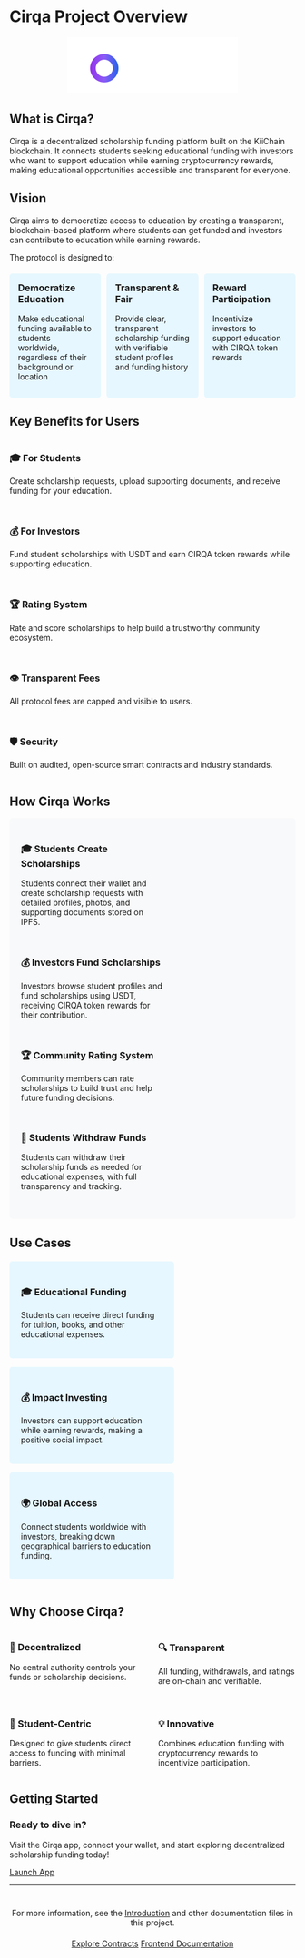 # Cirqa Project Overview

<div align="center">
  <img src="./assets/images/logo.svg" width="300" class="cirqa-logo">
</div>

## What is Cirqa?

<div class="cirqa-highlight">
Cirqa is a decentralized scholarship funding platform built on the KiiChain blockchain. It connects students seeking educational funding with investors who want to support education while earning cryptocurrency rewards, making educational opportunities accessible and transparent for everyone.
</div>

## Vision

<div class="cirqa-note">
Cirqa aims to democratize access to education by creating a transparent, blockchain-based platform where students can get funded and investors can contribute to education while earning rewards.
</div>

The protocol is designed to:

<div style="display: flex; justify-content: space-between; margin: 20px 0;">
  <div style="flex: 1; padding: 15px; background-color: #e6f7ff; border-radius: 5px; margin-right: 10px;">
    <h3 style="margin-top: 0;">Democratize Education</h3>
    <p>Make educational funding available to students worldwide, regardless of their background or location</p>
  </div>
  <div style="flex: 1; padding: 15px; background-color: #e6f7ff; border-radius: 5px; margin-right: 10px;">
    <h3 style="margin-top: 0;">Transparent & Fair</h3>
    <p>Provide clear, transparent scholarship funding with verifiable student profiles and funding history</p>
  </div>
  <div style="flex: 1; padding: 15px; background-color: #e6f7ff; border-radius: 5px;">
    <h3 style="margin-top: 0;">Reward Participation</h3>
    <p>Incentivize investors to support education with CIRQA token rewards</p>
  </div>
</div>

## Key Benefits for Users

<div class="cirqa-highlight">
  <div style="display: grid; grid-template-columns: repeat(auto-fit, minmax(250px, 1fr)); gap: 15px;">
    <div>
      <h3>🎓 For Students</h3>
      <p>Create scholarship requests, upload supporting documents, and receive funding for your education.</p>
    </div>
    <div>
      <h3>💰 For Investors</h3>
      <p>Fund student scholarships with USDT and earn CIRQA token rewards while supporting education.</p>
    </div>
    <div>
      <h3>🏆 Rating System</h3>
      <p>Rate and score scholarships to help build a trustworthy community ecosystem.</p>
    </div>
    <div>
      <h3>👁️ Transparent Fees</h3>
      <p>All protocol fees are capped and visible to users.</p>
    </div>
    <div>
      <h3>🛡️ Security</h3>
      <p>Built on audited, open-source smart contracts and industry standards.</p>
    </div>
  </div>
</div>

## How Cirqa Works

<div style="background-color: #f8f9fa; padding: 20px; border-radius: 5px; margin-bottom: 20px;">
  <div style="display: flex; flex-wrap: wrap; justify-content: space-between;">
    <div style="flex-basis: 45%; min-width: 250px; margin-bottom: 15px;">
      <h3>🎓 Students Create Scholarships</h3>
      <p>Students connect their wallet and create scholarship requests with detailed profiles, photos, and supporting documents stored on IPFS.</p>
    </div>
    <div style="flex-basis: 45%; min-width: 250px; margin-bottom: 15px;">
      <h3>💰 Investors Fund Scholarships</h3>
      <p>Investors browse student profiles and fund scholarships using USDT, receiving CIRQA token rewards for their contribution.</p>
    </div>
    <div style="flex-basis: 45%; min-width: 250px; margin-bottom: 15px;">
      <h3>🏆 Community Rating System</h3>
      <p>Community members can rate scholarships to build trust and help future funding decisions.</p>
    </div>
    <div style="flex-basis: 45%; min-width: 250px; margin-bottom: 15px;">
      <h3>💸 Students Withdraw Funds</h3>
      <p>Students can withdraw their scholarship funds as needed for educational expenses, with full transparency and tracking.</p>
    </div>
  </div>
</div>

## Use Cases

<div style="display: flex; flex-wrap: wrap; justify-content: space-between; margin: 20px 0;">
  <div style="flex-basis: 30%; min-width: 250px; background-color: #e6f7ff; padding: 20px; border-radius: 5px; margin-bottom: 15px;">
    <h3>🎓 Educational Funding</h3>
    <p>Students can receive direct funding for tuition, books, and other educational expenses.</p>
  </div>
  <div style="flex-basis: 30%; min-width: 250px; background-color: #e6f7ff; padding: 20px; border-radius: 5px; margin-bottom: 15px;">
    <h3>💰 Impact Investing</h3>
    <p>Investors can support education while earning rewards, making a positive social impact.</p>
  </div>
  <div style="flex-basis: 30%; min-width: 250px; background-color: #e6f7ff; padding: 20px; border-radius: 5px; margin-bottom: 15px;">
    <h3>🌍 Global Access</h3>
    <p>Connect students worldwide with investors, breaking down geographical barriers to education funding.</p>
  </div>
</div>

## Why Choose Cirqa?

<div class="cirqa-highlight">
  <div style="display: grid; grid-template-columns: repeat(auto-fit, minmax(200px, 1fr)); gap: 20px;">
    <div>
      <h3>🔗 Decentralized</h3>
      <p>No central authority controls your funds or scholarship decisions.</p>
    </div>
    <div>
      <h3>🔍 Transparent</h3>
      <p>All funding, withdrawals, and ratings are on-chain and verifiable.</p>
    </div>
    <div>
      <h3>👤 Student-Centric</h3>
      <p>Designed to give students direct access to funding with minimal barriers.</p>
    </div>
    <div>
      <h3>💡 Innovative</h3>
      <p>Combines education funding with cryptocurrency rewards to incentivize participation.</p>
    </div>
  </div>
</div>

## Getting Started

<div class="cirqa-note">
  <h3>Ready to dive in?</h3>
  <p>Visit the Cirqa app, connect your wallet, and start exploring decentralized scholarship funding today!</p>
  <a href="#" class="cirqa-button">Launch App</a>
</div>

---

<div style="text-align: center; margin-top: 40px;">
  <p>For more information, see the <a href="./README.md">Introduction</a> and other documentation files in this project.</p>
  <div style="margin-top: 20px;">
    <a href="./contracts/README.md" class="cirqa-button">Explore Contracts</a>
    <a href="./frontend/README.md" class="cirqa-button">Frontend Documentation</a>
  </div>
</div>